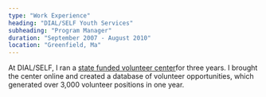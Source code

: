 ```yaml
---
type: "Work Experience"
heading: "DIAL/SELF Youth Services"
subheading: "Program Manager"
duration: "September 2007 - August 2010"
location: "Greenfield, Ma"
---
```


At DIAL/SELF, I ran a <a href="http://www.actvolunteercenter.com/" target="_blank">state funded volunteer center</a>for three years. I brought the center online and created a database of volunteer opportunities, which generated over 3,000 volunteer positions in one year.
